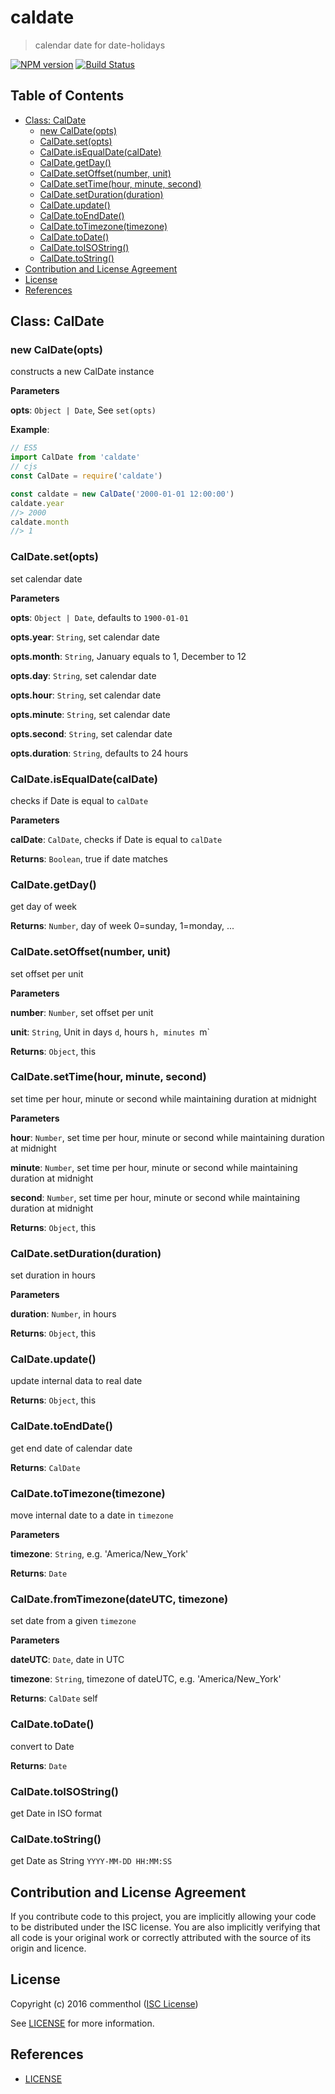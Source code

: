 # caldate

> calendar date for date-holidays

[![NPM version](https://badge.fury.io/js/caldate.svg)](https://www.npmjs.com/package/caldate/)
[![Build Status](https://secure.travis-ci.org/commenthol/caldate.svg?branch=master)](https://travis-ci.org/commenthol/caldate)


## Table of Contents

<!-- !toc (minlevel=2 omit="Table of Contents") -->

* [Class: CalDate](#class-caldate)
  * [new CalDate(opts)](#new-caldateopts)
  * [CalDate.set(opts)](#caldatesetopts)
  * [CalDate.isEqualDate(calDate)](#caldateisequaldatecaldate)
  * [CalDate.getDay()](#caldategetday)
  * [CalDate.setOffset(number, unit)](#caldatesetoffsetnumber-unit)
  * [CalDate.setTime(hour, minute, second)](#caldatesettimehour-minute-second)
  * [CalDate.setDuration(duration)](#caldatesetdurationduration)
  * [CalDate.update()](#caldateupdate)
  * [CalDate.toEndDate()](#caldatetoenddate)
  * [CalDate.toTimezone(timezone)](#caldatetotimezonetimezone)
  * [CalDate.toDate()](#caldatetodate)
  * [CalDate.toISOString()](#caldatetoisostring)
  * [CalDate.toString()](#caldatetostring)
* [Contribution and License Agreement](#contribution-and-license-agreement)
* [License](#license)
* [References](#references)

<!-- toc! -->

## Class: CalDate

### new CalDate(opts)

constructs a new CalDate instance

**Parameters**

**opts**: `Object | Date`, See `set(opts)`


**Example**:
```js
// ES5
import CalDate from 'caldate'
// cjs
const CalDate = require('caldate')

const caldate = new CalDate('2000-01-01 12:00:00')
caldate.year
//> 2000
caldate.month
//> 1
```

### CalDate.set(opts)

set calendar date

**Parameters**

**opts**: `Object | Date`, defaults to `1900-01-01`

**opts.year**: `String`, set calendar date

**opts.month**: `String`, January equals to 1, December to 12

**opts.day**: `String`, set calendar date

**opts.hour**: `String`, set calendar date

**opts.minute**: `String`, set calendar date

**opts.second**: `String`, set calendar date

**opts.duration**: `String`, defaults to 24 hours


### CalDate.isEqualDate(calDate)

checks if Date is equal to `calDate`

**Parameters**

**calDate**: `CalDate`, checks if Date is equal to `calDate`

**Returns**: `Boolean`, true if date matches

### CalDate.getDay()

get day of week

**Returns**: `Number`, day of week 0=sunday, 1=monday, ...

### CalDate.setOffset(number, unit)

set offset per unit

**Parameters**

**number**: `Number`, set offset per unit

**unit**: `String`, Unit in days `d`, hours `h, minutes `m`

**Returns**: `Object`, this

### CalDate.setTime(hour, minute, second)

set time per hour, minute or second while maintaining duration at midnight

**Parameters**

**hour**: `Number`, set time per hour, minute or second while maintaining duration at midnight

**minute**: `Number`, set time per hour, minute or second while maintaining duration at midnight

**second**: `Number`, set time per hour, minute or second while maintaining duration at midnight

**Returns**: `Object`, this

### CalDate.setDuration(duration)

set duration in hours

**Parameters**

**duration**: `Number`, in hours

**Returns**: `Object`, this

### CalDate.update()

update internal data to real date

**Returns**: `Object`, this

### CalDate.toEndDate()

get end date of calendar date

**Returns**: `CalDate`

### CalDate.toTimezone(timezone)

move internal date to a date in `timezone`

**Parameters**

**timezone**: `String`, e.g. 'America/New_York'

**Returns**: `Date`

### CalDate.fromTimezone(dateUTC, timezone)

set date from a given `timezone`

**Parameters**

**dateUTC**: `Date`, date in UTC

**timezone**: `String`, timezone of dateUTC, e.g. 'America/New_York'

**Returns**: `CalDate` self

### CalDate.toDate()

convert to Date

**Returns**: `Date`

### CalDate.toISOString()

get Date in ISO format


### CalDate.toString()

get Date as String `YYYY-MM-DD HH:MM:SS`


## Contribution and License Agreement

If you contribute code to this project, you are implicitly allowing your
code to be distributed under the ISC license. You are also implicitly
verifying that all code is your original work or correctly attributed
with the source of its origin and licence.

## License

Copyright (c) 2016 commenthol ([ISC License](http://opensource.org/licenses/ISC))

See [LICENSE][] for more information.

## References

<!-- !ref -->

* [LICENSE][LICENSE]

<!-- ref! -->

[LICENSE]: ./LICENSE
